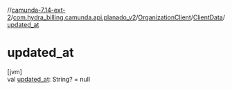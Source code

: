 //[camunda-7.14-ext-2](../../../../index.md)/[com.hydra_billing.camunda.api.planado_v2](../../index.md)/[OrganizationClient](../index.md)/[ClientData](index.md)/[updated_at](updated_at.md)

# updated_at

[jvm]\
val [updated_at](updated_at.md): String? = null
